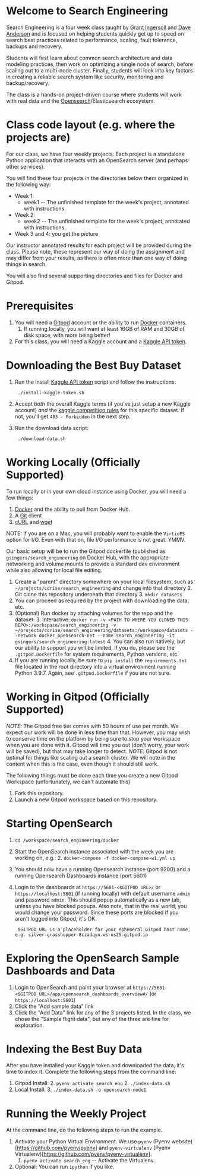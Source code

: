 # Welcome to Search Engineering

Search Engineering is a four week class taught by [Grant Ingersoll](https://www.linkedin.com/in/grantingersoll/) and [Dave Anderson](https://www.linkedin.com/in/daveandersonncsu/) and is focused on helping students
quickly get up to speed on search best practices related to performance, scaling, fault tolerance, backups and recovery.  

Students will first learn about common search architecture and data modeling practices, then work on optimizing a single node of search, before scaling out to a multi-node cluster. Finally, students will look into key factors in creating a reliable search 
system like security, monitoring and backup/recovery. 

The class is a hands-on project-driven course where students will work with real data and the [Opensearch](https://opensearch.com)/Elasticsearch ecosystem.

# Class code layout (e.g. where the projects are)

For our class, we have four weekly projects.  Each project
is a standalone Python application that interacts with an OpenSearch server (and perhaps other services).  

You will find these four projects in the directories below them organized in the following way:

- Week 1:
    - week1 -- The unfinished template for the week's project, annotated with instructions.
- Week 2:
    - week2 -- The unfinished template for the week's project, annotated with instructions.
- Week 3 and 4: you get the picture

Our instructor annotated results for each project will be provided during the class.  Please note, these represent our way of doing the assignment and may differ from your results, as there is often more than one way of doing things in search.

You will also find several supporting directories and files for Docker and Gitpod.

# Prerequisites

1. You will need a [Gitpod](https://gitpod.io) account or the ability to run [Docker](https://docker.com) containers.
   1. If running locally, you will want at least 16GB of RAM and 30GB of disk space, with more being better!
2. For this class, you will need a Kaggle account and a [Kaggle API token](https://www.kaggle.com/docs/api).

# Downloading the Best Buy Dataset

1. Run the install [Kaggle API token](https://www.kaggle.com/docs/api) script and follow the instructions:

        ./install-kaggle-token.sh
2. Accept *both* the overall Kaggle terms (if you've just setup a new Kaggle account) *and* the [kaggle competition rules](https://www.kaggle.com/c/acm-sf-chapter-hackathon-big/rules) for this specific dataset.  If not, you'll get `403 - Forbidden` in the next step.
3. Run the download data script:

        ./download-data.sh


# Working Locally (Officially Supported)

To run locally or in your own cloud instance using Docker, you will need a few things:

1. [Docker](https://docker.com/) and the ability to pull from Docker Hub.
1. A [Git](https://git-scm.com/) client
2. [cURL](https://curl.se/) and [wget](https://www.gnu.org/software/wget/)
                                                                         

NOTE: If you are on a Mac, you will probably want to enable the `VirtioFS` option for I/O.  Even with that on, file I/O performance is not great. YMMV.

Our basic setup will be to run the Gitpod dockerfile (published as `gsingers/search_engineering` on Docker Hub, with the appropriate networking and volume mounts to provide a standard dev environment
while also allowing for local file editing.

1. Create a "parent" directory somewhere on your local filesystem, such as `~/projects/corise/search_engineering` and change into that directory
   2. Git clone this repository underneath that directory
   3. `mkdir datasets` 
2. You can proceed as required by the project with downloading the data, etc. 
3. (Optional) Run docker by attaching volumes for the repo and the dataset: 
   3. Interactive: `docker run -v <PATH TO WHERE YOU CLONED THIS REPO>:/workspace/search_engineering -v ~/projects/corise/search_engineering/datasets:/workspace/datasets --network docker_opensearch-net --name search_engineering -it gsingers/search_engineering:latest`
   4. You can also run natively, but our ability to support you will be limited.  If you do, please see the `.gitpod.Dockerfile` for system requirements, Python versions, etc.
5. If you are running locally, be sure to `pip install` the `requirements.txt` file located in the root directory into a virtual environment running Python 3.9.7.  Again, see `.gitpod.Dockerfile` if you are not sure.
   



# Working in Gitpod (Officially Supported)

*NOTE*: The Gitpod free tier comes with 50 hours of use per month.  We expect our work will be done in less time than that.  However, you may wish to conserve time on the platform by being sure to stop your workspace when you are done with it.  Gitpod will time you out (don't worry, your work will be saved), but that may take longer to detect.
*NOTE*: Gitpod is not optimal for things like scaling out a search cluster.  We will note in the content when this is the case, even though it should still work.

The following things must be done each time you create a new Gitpod Workspace (unfortunately, we can't automate this)

1. Fork this repository.
1. Launch a new Gitpod workspace based on this repository.  



# Starting OpenSearch
                     

1. `cd /workspace/search_engineering/docker`
2. Start the OpenSearch instance associated with the week you are working on, e.g.:
   2. `docker-compose -f docker-compose-w1.yml up`
1. You should now have a running Opensearch instance (port 9200) and a running Opensearch Dashboards instance (port 5601)
1. Login to the dashboards at `https://5601-<$GITPOD_URL>/` or `https://localhost:5601` (if running locally) with default username `admin` and password `admin`. This should popup automatically as a new tab, unless you have blocked popups.  Also note, that in the real world, you would change your password.  Since these ports are blocked if you aren't logged into Gitpod, it's OK.

        $GITPOD_URL is a placeholder for your ephemeral Gitpod host name, e.g. silver-grasshopper-8czadqyn.ws-us25.gitpod.io




# Exploring the OpenSearch Sample Dashboards and Data

1. Login to OpenSearch and point your browser at `https://5601-<$GITPOD_URL>/app/opensearch_dashboards_overview#/` (or `https://localhost:5601`)
1. Click the "Add sample data" link
1. Click the "Add Data" link for any of the 3 projects listed. In the class, we chose the "Sample flight data", but any of the three are fine for exploration.



# Indexing the Best Buy Data

After you have installed your Kaggle token and downloaded the data, it's time to index it.  Complete the following steps from the command line:

1. Gitpod Install:
   2. `pyenv activate search_eng` 
   2. `./index-data.sh`
2. Local Install:
   3. `./index-data.sh -o opensearch-node1`


# Running the Weekly Project

At the command line, do the following steps to run the example.  

1. Activate your Python Virtual Environment.  We use `pyenv` (Pyenv website)[https://github.com/pyenv/pyenv] and `pyenv-virtualenv` (Pyenv Virtualenv)[https://github.com/pyenv/pyenv-virtualenv].
    1. `pyenv activate search_eng` -- Activate the Virtualenv. 
1. Optional: You can run `ipython` if you like.
